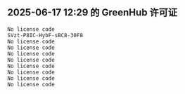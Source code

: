 ## 2025-06-17 12:29 的 GreenHub 许可证
```
No license code
SVzt-P8IC-HybF-sBC8-30F8
No license code
No license code
No license code
No license code
No license code
No license code
No license code
No license code
```
